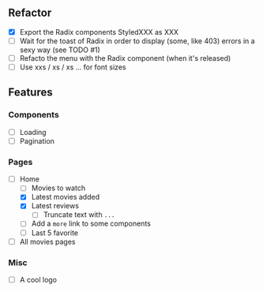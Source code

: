 ## Refactor

- [x] Export the Radix components StyledXXX as XXX
- [ ] Wait for the toast of Radix in order to display (some, like 403) errors in a sexy way (see TODO #1)
- [ ] Refacto the menu with the Radix component (when it's released)
- [ ] Use xxs / xs / xs ... for font sizes

## Features

### Components

- [ ] Loading
- [ ] Pagination

### Pages

- [ ] Home
  - [ ] Movies to watch
  - [x] Latest movies added
  - [x] Latest reviews
    - [ ] Truncate text with `...`
  - [ ] Add a `more` link to some components
  - [ ] Last 5 favorite
- [ ] All movies pages

### Misc

- [ ] A cool logo
